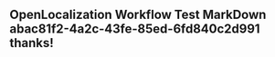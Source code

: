 <properties
ms.topic="hero-topic"
ms.test1="hero-topic"
ms.test2="test"/>

## OpenLocalization Workflow Test MarkDown abac81f2-4a2c-43fe-85ed-6fd840c2d991 thanks!
